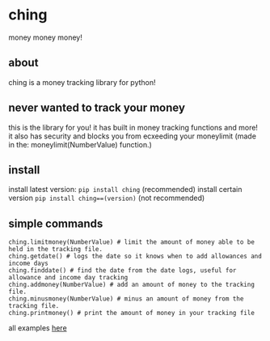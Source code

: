 # ching
money money money!
## about
ching is a money tracking library for python!
## never wanted to track your money
this is the library for you!
it has built in money tracking functions and more!
it also has security and blocks you from ecxeeding your moneylimit (made in the: moneylimit(NumberValue) function.)
## install
install latest version: `pip install ching` (recommended)
install certain version `pip install ching==(version)` (not recommended)
## simple commands
```
ching.limitmoney(NumberValue) # limit the amount of money able to be held in the tracking file.
ching.getdate() # logs the date so it knows when to add allowances and income days
ching.finddate() # find the date from the date logs, useful for allowance and income day tracking
ching.addmoney(NumberValue) # add an amount of money to the tracking file.
ching.minusmoney(NumberValue) # minus an amount of money from the tracking file.
ching.printmoney() # print the amount of money in your tracking file
```
all examples [here](https://github.com/webbrowser11/ching/blob/main/examples/Main.py)
